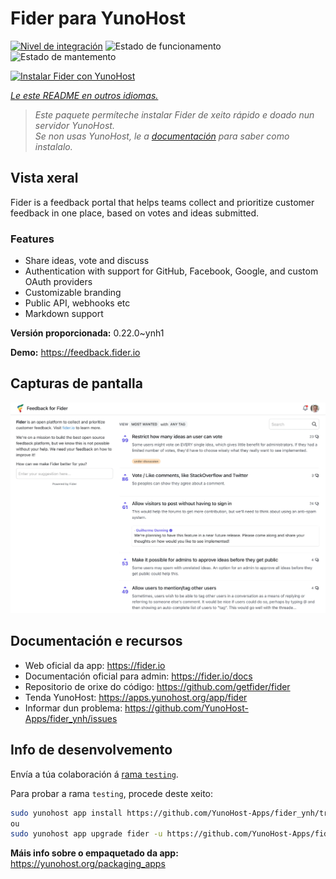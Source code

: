 <!--
NOTA: Este README foi creado automáticamente por <https://github.com/YunoHost/apps/tree/master/tools/readme_generator>
NON debe editarse manualmente.
-->

# Fider para YunoHost

[![Nivel de integración](https://dash.yunohost.org/integration/fider.svg)](https://ci-apps.yunohost.org/ci/apps/fider/) ![Estado de funcionamento](https://ci-apps.yunohost.org/ci/badges/fider.status.svg) ![Estado de mantemento](https://ci-apps.yunohost.org/ci/badges/fider.maintain.svg)

[![Instalar Fider con YunoHost](https://install-app.yunohost.org/install-with-yunohost.svg)](https://install-app.yunohost.org/?app=fider)

*[Le este README en outros idiomas.](./ALL_README.md)*

> *Este paquete permíteche instalar Fider de xeito rápido e doado nun servidor YunoHost.*  
> *Se non usas YunoHost, le a [documentación](https://yunohost.org/install) para saber como instalalo.*

## Vista xeral

Fider is a feedback portal that helps teams collect and prioritize customer feedback in one place, based on votes and ideas submitted.

### Features

- Share ideas, vote and discuss
- Authentication with support for GitHub, Facebook, Google, and custom OAuth providers
- Customizable branding
- Public API, webhooks etc
- Markdown support


**Versión proporcionada:** 0.22.0~ynh1

**Demo:** <https://feedback.fider.io>

## Capturas de pantalla

![Captura de pantalla de Fider](./doc/screenshots/screenshot.png)

## Documentación e recursos

- Web oficial da app: <https://fider.io>
- Documentación oficial para admin: <https://fider.io/docs>
- Repositorio de orixe do código: <https://github.com/getfider/fider>
- Tenda YunoHost: <https://apps.yunohost.org/app/fider>
- Informar dun problema: <https://github.com/YunoHost-Apps/fider_ynh/issues>

## Info de desenvolvemento

Envía a túa colaboración á [rama `testing`](https://github.com/YunoHost-Apps/fider_ynh/tree/testing).

Para probar a rama `testing`, procede deste xeito:

```bash
sudo yunohost app install https://github.com/YunoHost-Apps/fider_ynh/tree/testing --debug
ou
sudo yunohost app upgrade fider -u https://github.com/YunoHost-Apps/fider_ynh/tree/testing --debug
```

**Máis info sobre o empaquetado da app:** <https://yunohost.org/packaging_apps>
